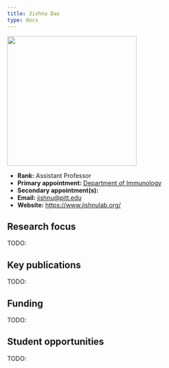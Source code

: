 ```yaml
---
title: Jishnu Das
type: docs
---
```


<img src="https://www.isb.pitt.edu/sites/default/files/person-images/Das%20photo.jpg" width="300px">

-   **Rank:** Assistant Professor
-   **Primary appointment:** [Department of Immunology](https://www.immunology.pitt.edu/)
-   **Secondary appointment(s):**
-   **Email:** <jishnu@pitt.edu>
-   **Website:** <https://www.jishnulab.org/>

## Research focus

TODO:

## Key publications

TODO:

## Funding

TODO:

## Student opportunities

TODO:
